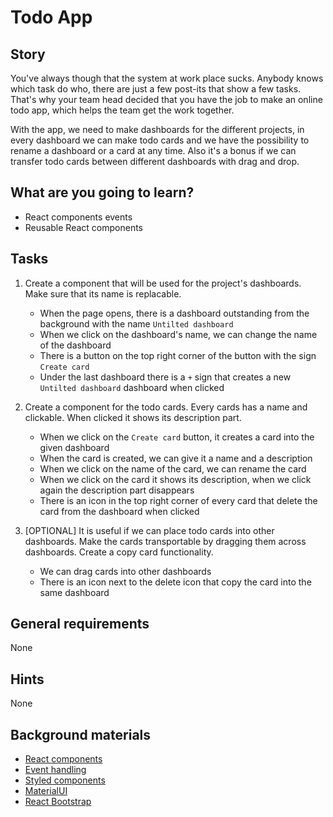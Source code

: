 # Todo App

## Story

You've always though that the system at work place sucks.
Anybody knows which task do who, there are just a few post-its that show a few tasks.
That's why your team head decided that you have the job to make an online todo app,
which helps the team get the work together.

With the app, we need to make dashboards for the different projects, in every dashboard we can make todo cards
and we have the possibility to rename a dashboard or a card at any time.
Also it's a bonus if we can transfer todo cards between different dashboards with drag and drop.

## What are you going to learn?

- React components events
- Reusable React components

## Tasks

1. Create a component that will be used for the project's dashboards. Make sure that its name is replacable.
    - When the page opens, there is a dashboard outstanding from the background with the name `Untilted dashboard`
    - When we click on the dashboard's name, we can change the name of the dashboard
    - There is a button on the top right corner of the button with the sign `Create card`
    - Under the last dashboard there is a `+` sign that creates a new `Untilted dashboard` dashboard when clicked

2. Create a component for the todo cards. Every cards has a name and clickable. When clicked it shows its description part.
    - When we click on the `Create card` button, it creates a card into the given dashboard
    - When the card is created, we can give it a name and a description
    - When we click on the name of the card, we can rename the card
    - When we click on the card it shows its description, when we click again the description part disappears
    - There is an icon in the top right corner of every card that delete the card from the dashboard when clicked

3. [OPTIONAL] It is useful if we can place todo cards into other dashboards. Make the cards transportable by dragging them across dashboards. Create a copy card functionality.
    - We can drag cards into other dashboards
    - There is an icon next to the delete icon that copy the card into the same dashboard

## General requirements

None

## Hints

None

## Background materials

- <i class="far fa-exclamation"></i> [React components](https://reactjs.org/docs/components-and-props.html)
- <i class="far fa-exclamation"></i> [Event handling](https://reactjs.org/docs/handling-events.html)
- <i class="far fa-exclamation"></i> [Styled components](https://styled-components.com/docs/basics)
- <i class="far fa-candy-cane"></i> [MaterialUI](https://material-ui.com/)
- <i class="far fa-candy-cane"></i> [React Bootstrap](https://react-bootstrap.github.io/)
